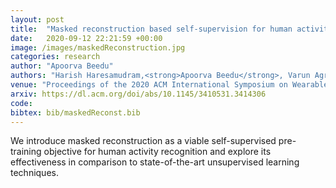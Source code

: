 ```yaml
---
layout: post
title:  "Masked reconstruction based self-supervision for human activity recognition"
date:   2020-09-12 22:21:59 +00:00
image: /images/maskedReconstruction.jpg
categories: research
author: "Apoorva Beedu"
authors: "Harish Haresamudram,<strong>Apoorva Beedu</strong>, Varun Agrawal, Patrick L Grady, Irfan Essa, Judy Hoffman, Thomas Plötz"
venue: "Proceedings of the 2020 ACM International Symposium on Wearable Computers"
arxiv: https://dl.acm.org/doi/abs/10.1145/3410531.3414306
code:
bibtex: bib/maskedReconst.bib
---
```

We introduce masked reconstruction as a viable self-supervised pre-training objective for human activity recognition and explore its effectiveness in comparison to state-of-the-art unsupervised learning techniques.